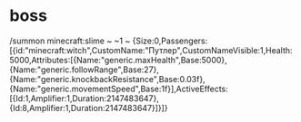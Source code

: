 # boss

/summon minecraft:slime ~ ~1 ~ {Size:0,Passengers:[{id:"minecraft:witch",CustomName:"Путлер",CustomNameVisible:1,Health:5000,Attributes:[{Name:"generic.maxHealth",Base:5000},{Name:"generic.followRange",Base:27},{Name:"generic.knockbackResistance",Base:0.03f},{Name:"generic.movementSpeed",Base:1f}],ActiveEffects:[{Id:1,Amplifier:1,Duration:2147483647},{Id:8,Amplifier:1,Duration:2147483647}]}]}

